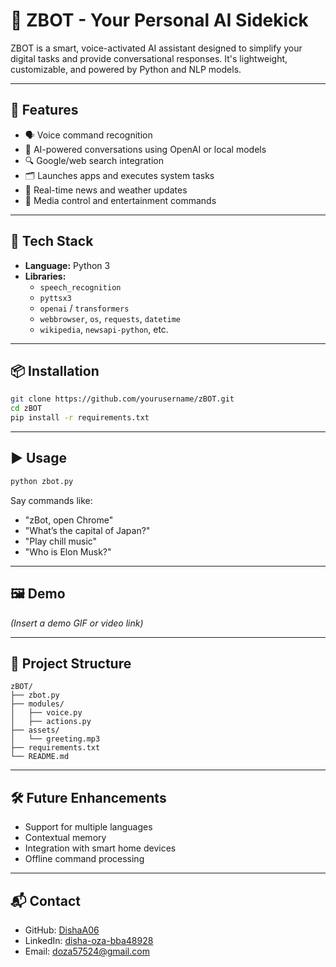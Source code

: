 # 🤖 ZBOT - Your Personal AI Sidekick

ZBOT is a smart, voice-activated AI assistant designed to simplify your digital tasks and provide conversational responses. It's lightweight, customizable, and powered by Python and NLP models.

---

## 🚀 Features

- 🗣️ Voice command recognition
- 💬 AI-powered conversations using OpenAI or local models
- 🔍 Google/web search integration
- 🗂️ Launches apps and executes system tasks
- 📰 Real-time news and weather updates
- 🎵 Media control and entertainment commands

---

## 🧰 Tech Stack

- **Language:** Python 3
- **Libraries:**
  - `speech_recognition`
  - `pyttsx3`
  - `openai` / `transformers`
  - `webbrowser`, `os`, `requests`, `datetime`
  - `wikipedia`, `newsapi-python`, etc.

---

## 📦 Installation

```bash
git clone https://github.com/yourusername/zBOT.git
cd zBOT
pip install -r requirements.txt
```

---

## ▶️ Usage

```bash
python zbot.py
```

Say commands like:
- "zBot, open Chrome"
- "What’s the capital of Japan?"
- "Play chill music"
- "Who is Elon Musk?"

---

## 🖼️ Demo

*(Insert a demo GIF or video link)*

---

## 📁 Project Structure

```
zBOT/
├── zbot.py
├── modules/
│   ├── voice.py
│   ├── actions.py
├── assets/
│   └── greeting.mp3
├── requirements.txt
└── README.md
```

---

## 🛠 Future Enhancements

- Support for multiple languages
- Contextual memory
- Integration with smart home devices
- Offline command processing

---

## 📬 Contact

- GitHub: [DishaA06](https://github.com/DishaA06)
- LinkedIn: [disha-oza-bba48928](https://linkedin.com/in/disha-oza-bba48928a)
- Email: doza57524@gmail.com
